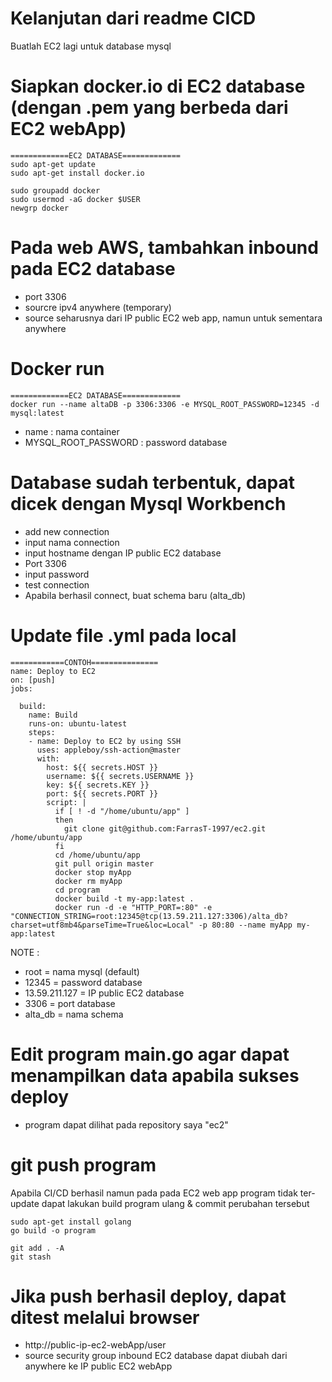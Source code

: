 # Kelanjutan dari readme CICD
Buatlah EC2 lagi untuk database mysql

# Siapkan docker.io di EC2 database (dengan .pem yang berbeda dari EC2 webApp)
  ```
  =============EC2 DATABASE=============
  sudo apt-get update
  sudo apt-get install docker.io
  
  sudo groupadd docker
  sudo usermod -aG docker $USER
  newgrp docker
  ```
# Pada web AWS, tambahkan inbound pada EC2 database
 - port 3306
 - sourcre ipv4 anywhere (temporary)
 - source seharusnya dari IP public EC2 web app, namun untuk sementara anywhere

# Docker run
```
=============EC2 DATABASE=============
docker run --name altaDB -p 3306:3306 -e MYSQL_ROOT_PASSWORD=12345 -d mysql:latest
```
- name : nama container
- MYSQL_ROOT_PASSWORD : password database

# Database sudah terbentuk, dapat dicek dengan Mysql Workbench
- add new connection
- input nama connection
- input hostname dengan IP public EC2 database
- Port 3306
- input password
- test connection
- Apabila berhasil connect, buat schema baru (alta_db)

# Update file .yml pada local
```
============CONTOH===============
name: Deploy to EC2
on: [push]
jobs:

  build:
    name: Build
    runs-on: ubuntu-latest
    steps:
    - name: Deploy to EC2 by using SSH
      uses: appleboy/ssh-action@master
      with:
        host: ${{ secrets.HOST }}
        username: ${{ secrets.USERNAME }}
        key: ${{ secrets.KEY }}
        port: ${{ secrets.PORT }}
        script: |
          if [ ! -d "/home/ubuntu/app" ]
          then
            git clone git@github.com:FarrasT-1997/ec2.git /home/ubuntu/app
          fi
          cd /home/ubuntu/app
          git pull origin master
          docker stop myApp
          docker rm myApp
          cd program
          docker build -t my-app:latest .
          docker run -d -e "HTTP_PORT=:80" -e "CONNECTION_STRING=root:12345@tcp(13.59.211.127:3306)/alta_db?charset=utf8mb4&parseTime=True&loc=Local" -p 80:80 --name myApp my-app:latest
```
NOTE :
- root = nama mysql (default)
- 12345 = password database
- 13.59.211.127  = IP public EC2 database
- 3306 = port database 
- alta_db = nama schema

# Edit program main.go agar dapat menampilkan data apabila sukses deploy
- program dapat dilihat pada repository saya "ec2"

# git push program
 Apabila CI/CD berhasil namun pada pada EC2 web app program tidak ter-update dapat lakukan build program ulang & commit perubahan tersebut
 ```
 sudo apt-get install golang
 go build -o program
 
 git add . -A
 git stash
 ```
# Jika push berhasil deploy, dapat ditest melalui browser
- http://public-ip-ec2-webApp/user
- source security group inbound EC2 database dapat diubah dari anywhere ke IP public EC2 webApp
